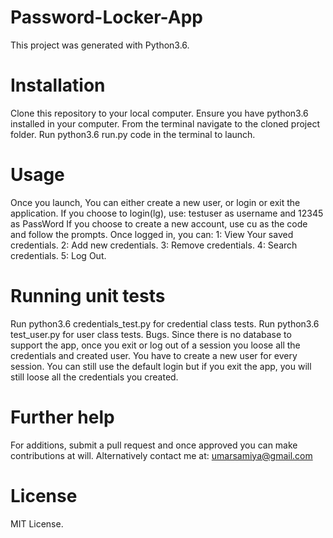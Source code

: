 # Password-Locker-App

This project was generated with Python3.6.

# Installation
Clone this repository to your local computer.
Ensure you have python3.6 installed in your computer.
From the terminal navigate to the cloned project folder.
Run python3.6 run.py code in the terminal to launch.
# Usage
Once you launch, You can either create a new user, or login or exit the application.
If you choose to login(lg), use: testuser as username and 12345 as PassWord
If you choose to create a new account, use cu as the code and follow the prompts.
Once logged in, you can:
     1: View Your saved credentials.
     2: Add new credentials.
     3: Remove credentials.
     4: Search credentials.
     5: Log Out.
# Running unit tests
Run python3.6 credentials_test.py for credential class tests.
Run python3.6 test_user.py for user class tests.
Bugs.
Since there is no database to support the app, once you exit or log out of a session you loose all the credentials and created user. You have to create a new user for every session. You can still use the default login but if you exit the app, you will still loose all the credentials you created.

# Further help
For additions, submit a pull request and once approved you can make contributions at will. Alternatively contact me at: umarsamiya@gmail.com

# License
MIT License.